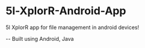 # 5l-XplorR-Android-App

5l XplorR app for file management in android devices!

-- Built using Android, Java
